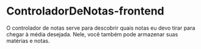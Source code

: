 # ControladorDeNotas-frontend
O controlador de notas serve para descobrir quais notas eu devo tirar para chegar à média desejada.
Nele, você também pode armazenar suas matérias e notas.
